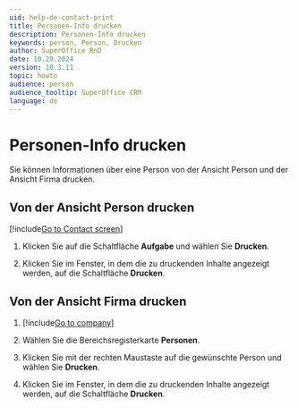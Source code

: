 ```yaml
---
uid: help-de-contact-print
title: Personen-Info drucken
description: Personen-Info drucken
keywords: person, Person, Drucken
author: SuperOffice RnD
date: 10.29.2024
version: 10.3.11
topic: howto
audience: person
audience_tooltip: SuperOffice CRM
language: de
---
```


# Personen-Info drucken

Sie können Informationen über eine Person von der Ansicht Person und der Ansicht Firma drucken.

## Von der Ansicht Person drucken

[!include[Go to Contact screen](../../learn/includes/goto-contact.md)]

1. Klicken Sie auf die Schaltfläche **Aufgabe** und wählen Sie **Drucken**.

1. Klicken Sie im Fenster, in dem die zu druckenden Inhalte angezeigt werden, auf die Schaltfläche **Drucken**.

## Von der Ansicht Firma drucken

1. [!include[Go to company](../../learn/includes/goto-company.md)]

1. Wählen Sie die Bereichsregisterkarte **Personen**.

1. Klicken Sie mit der rechten Maustaste auf die gewünschte Person und wählen Sie **Drucken**.

1. Klicken Sie im Fenster, in dem die zu druckenden Inhalte angezeigt werden, auf die Schaltfläche **Drucken**.
